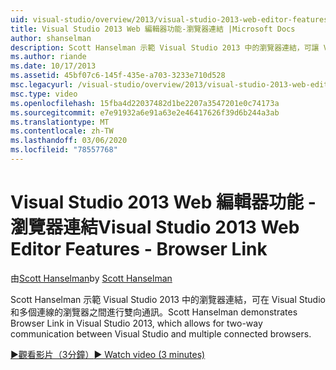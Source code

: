 ```yaml
---
uid: visual-studio/overview/2013/visual-studio-2013-web-editor-features-browser-link
title: Visual Studio 2013 Web 編輯器功能-瀏覽器連結 |Microsoft Docs
author: shanselman
description: Scott Hanselman 示範 Visual Studio 2013 中的瀏覽器連結，可讓 Visual Studio 和多個連線的瀏覽器之間進行雙向通訊 。
ms.author: riande
ms.date: 10/17/2013
ms.assetid: 45bf07c6-145f-435e-a703-3233e710d528
msc.legacyurl: /visual-studio/overview/2013/visual-studio-2013-web-editor-features-browser-link
msc.type: video
ms.openlocfilehash: 15fba4d22037482d1be2207a3547201e0c74173a
ms.sourcegitcommit: e7e91932a6e91a63e2e46417626f39d6b244a3ab
ms.translationtype: MT
ms.contentlocale: zh-TW
ms.lasthandoff: 03/06/2020
ms.locfileid: "78557768"
---
```

# <a name="visual-studio-2013-web-editor-features---browser-link"></a><span data-ttu-id="d8445-103">Visual Studio 2013 Web 編輯器功能 - 瀏覽器連結</span><span class="sxs-lookup"><span data-stu-id="d8445-103">Visual Studio 2013 Web Editor Features - Browser Link</span></span>

<span data-ttu-id="d8445-104">由[Scott Hanselman](https://github.com/shanselman)</span><span class="sxs-lookup"><span data-stu-id="d8445-104">by [Scott Hanselman](https://github.com/shanselman)</span></span>

<span data-ttu-id="d8445-105">Scott Hanselman 示範 Visual Studio 2013 中的瀏覽器連結，可在 Visual Studio 和多個連線的瀏覽器之間進行雙向通訊。</span><span class="sxs-lookup"><span data-stu-id="d8445-105">Scott Hanselman demonstrates Browser Link in Visual Studio 2013, which allows for two-way communication between Visual Studio and multiple connected browsers.</span></span>

[<span data-ttu-id="d8445-106">&#9654;觀看影片（3分鐘）</span><span class="sxs-lookup"><span data-stu-id="d8445-106">&#9654; Watch video (3 minutes)</span></span>](https://channel9.msdn.com/Blogs/ASP-NET-Site-Videos/visual-studio-2013-web-editor-features-browser-link)
